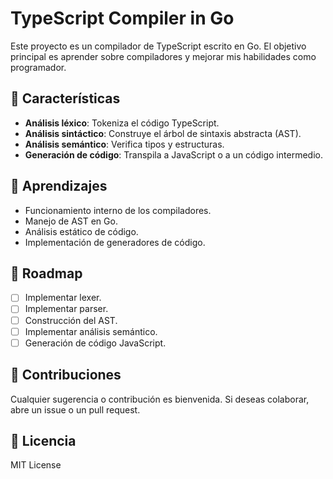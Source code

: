 # TypeScript Compiler in Go

Este proyecto es un compilador de TypeScript escrito en Go. El objetivo principal es aprender sobre compiladores y mejorar mis habilidades como programador.

## 🚀 Características

- **Análisis léxico**: Tokeniza el código TypeScript.
- **Análisis sintáctico**: Construye el árbol de sintaxis abstracta (AST).
- **Análisis semántico**: Verifica tipos y estructuras.
- **Generación de código**: Transpila a JavaScript o a un código intermedio.

## 📖 Aprendizajes

- Funcionamiento interno de los compiladores.
- Manejo de AST en Go.
- Análisis estático de código.
- Implementación de generadores de código.

## 📝 Roadmap

- [ ] Implementar lexer.
- [ ] Implementar parser.
- [ ] Construcción del AST.
- [ ] Implementar análisis semántico.
- [ ] Generación de código JavaScript.

## 🤝 Contribuciones

Cualquier sugerencia o contribución es bienvenida. Si deseas colaborar, abre un issue o un pull request.

## 📜 Licencia

MIT License

